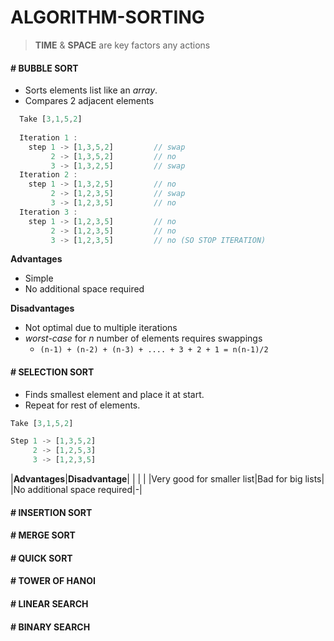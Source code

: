 # ALGORITHM-SORTING

> **TIME** & **SPACE** are key factors any actions

#### # BUBBLE SORT

- Sorts elements list like an *array*.
- Compares 2 adjacent elements

```js
  Take [3,1,5,2]
    
  Iteration 1 :
    step 1 -> [1,3,5,2]         // swap
         2 -> [1,3,5,2]         // no
         3 -> [1,3,2,5]         // swap
  Iteration 2 :
    step 1 -> [1,3,2,5]         // no
         2 -> [1,2,3,5]         // swap
         3 -> [1,2,3,5]         // no
  Iteration 3 : 
    step 1 -> [1,2,3,5]         // no
         2 -> [1,2,3,5]         // no
         3 -> [1,2,3,5]         // no (SO STOP ITERATION)
```

**Advantages**

- Simple
- No additional space required

**Disadvantages**

- Not optimal due to multiple iterations
- *worst-case* for *n* number of elements requires swappings
    - ` (n-1) + (n-2) + (n-3) + .... + 3 + 2 + 1 = n(n-1)/2 `

#### # SELECTION SORT

- Finds smallest element and place it at start. 
- Repeat for rest of elements.

```js
Take [3,1,5,2]

Step 1 -> [1,3,5,2]
     2 -> [1,2,5,3]
     3 -> [1,2,3,5]
```

|**Advantages**|**Disadvantage**|
| | |
|Very good for smaller list|Bad for big lists|
|No additional space required|-|



#### # INSERTION SORT


#### # MERGE SORT


#### # QUICK SORT


#### # TOWER OF HANOI


#### # LINEAR SEARCH


#### # BINARY SEARCH














